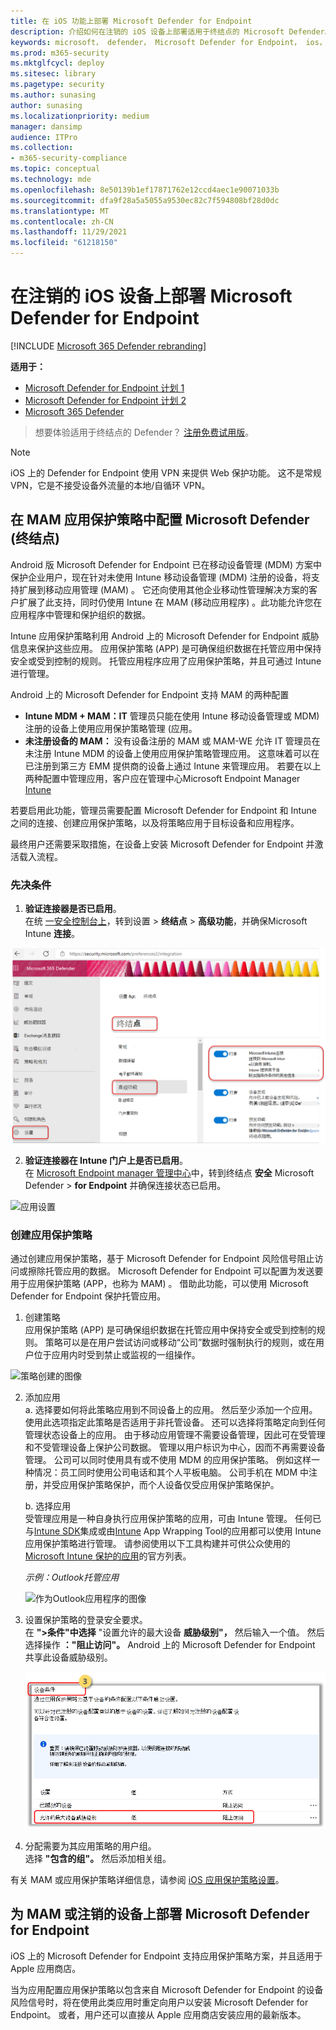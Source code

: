```yaml
---
title: 在 iOS 功能上部署 Microsoft Defender for Endpoint
description: 介绍如何在注销的 iOS 设备上部署适用于终结点的 Microsoft Defender。
keywords: microsoft， defender， Microsoft Defender for Endpoint， ios， 配置， 功能， ios
ms.prod: m365-security
ms.mktglfcycl: deploy
ms.sitesec: library
ms.pagetype: security
ms.author: sunasing
author: sunasing
ms.localizationpriority: medium
manager: dansimp
audience: ITPro
ms.collection:
- m365-security-compliance
ms.topic: conceptual
ms.technology: mde
ms.openlocfilehash: 8e50139b1ef17871762e12ccd4aec1e90071033b
ms.sourcegitcommit: dfa9f28a5a5055a9530ec82c7f594808bf28d0dc
ms.translationtype: MT
ms.contentlocale: zh-CN
ms.lasthandoff: 11/29/2021
ms.locfileid: "61218150"
---
```

# <a name="deploy-microsoft-defender-for-endpoint-on-unenrolled-ios-devices"></a>在注销的 iOS 设备上部署 Microsoft Defender for Endpoint

[!INCLUDE [Microsoft 365 Defender rebranding](../../includes/microsoft-defender.md)]

**适用于：**
- [Microsoft Defender for Endpoint 计划 1](https://go.microsoft.com/fwlink/p/?linkid=2154037)
- [Microsoft Defender for Endpoint 计划 2](https://go.microsoft.com/fwlink/p/?linkid=2154037)
- [Microsoft 365 Defender](https://go.microsoft.com/fwlink/?linkid=2118804)

> 想要体验适用于终结点的 Defender？ [注册免费试用版](https://signup.microsoft.com/create-account/signup?products=7f379fee-c4f9-4278-b0a1-e4c8c2fcdf7e&ru=https://aka.ms/MDEp2OpenTrial?ocid=docs-wdatp-exposedapis-abovefoldlink)。

> [!NOTE]
> iOS 上的 Defender for Endpoint 使用 VPN 来提供 Web 保护功能。 这不是常规 VPN，它是不接受设备外流量的本地/自循环 VPN。

## <a name="configure-microsoft-defender-for-endpoint-risk-signals-in-app-protection-policy-mam"></a>在 MAM 应用保护策略中配置 Microsoft Defender (终结点) 

Android 版 Microsoft Defender for Endpoint 已在移动设备管理 (MDM) 方案中保护企业用户，现在针对未使用 Intune 移动设备管理 (MDM) 注册的设备，将支持扩展到移动应用管理 (MAM) 。 它还向使用其他企业移动性管理解决方案的客户扩展了此支持，同时仍使用 Intune 在 MAM (移动应用程序) 。此功能允许您在应用程序中管理和保护组织的数据。

Intune 应用保护策略利用 Android 上的 Microsoft Defender for Endpoint 威胁信息来保护这些应用。 应用保护策略 (APP) 是可确保组织数据在托管应用中保持安全或受到控制的规则。 托管应用程序应用了应用保护策略，并且可通过 Intune 进行管理。  

Android 上的 Microsoft Defender for Endpoint 支持 MAM 的两种配置
- **Intune MDM + MAM：IT** 管理员只能在使用 Intune 移动设备管理或 MDM) 注册的设备上使用应用保护策略管理 (应用。
- **未注册设备的 MAM：** 没有设备注册的 MAM 或 MAM-WE 允许 IT [](/mem/intune/app/app-protection-policy)管理员在未注册 Intune MDM 的设备上使用应用保护策略管理应用。 这意味着可以在已注册到第三方 EMM 提供商的设备上通过 Intune 来管理应用。 若要在以上两种配置中管理应用，客户应在管理中心Microsoft Endpoint Manager [Intune](https://go.microsoft.com/fwlink/?linkid=2109431)

若要启用此功能，管理员需要配置 Microsoft Defender for Endpoint 和 Intune 之间的连接、创建应用保护策略，以及将策略应用于目标设备和应用程序。 
 
最终用户还需要采取措施，在设备上安装 Microsoft Defender for Endpoint 并激活载入流程。

### <a name="pre-requisites"></a>先决条件

1. **验证连接器是否已启用**。 <br> 在统 [一安全控制台上](https://security.microsoft.com)，转到设置  >  **终结点**  >  **高级功能**，并确保Microsoft Intune **连接**。

  ![适用于 Endpoint 的 Defender -Intune 连接器的图像](images/enable-intune-connection.png)
  
2. **验证连接器在 Intune 门户上是否已启用**。 <br> 在 [Microsoft Endpoint manager 管理中心](https://go.microsoft.com/fwlink/?linkid=2109431)中，转到终结点 **安全** Microsoft Defender  >  **for Endpoint** 并确保连接状态已启用。

  ![应用设置](images/app-settings.png)

### <a name="create-an-app-protection-policy"></a>创建应用保护策略
 
通过创建应用保护策略，基于 Microsoft Defender for Endpoint 风险信号阻止访问或擦除托管应用的数据。
Microsoft Defender for Endpoint 可以配置为发送要用于应用保护策略 (APP，也称为 MAM) 。 借助此功能，可以使用 Microsoft Defender for Endpoint 保护托管应用。

1. 创建策略 <br>
应用保护策略 (APP) 是可确保组织数据在托管应用中保持安全或受到控制的规则。 策略可以是在用户尝试访问或移动“公司”数据时强制执行的规则，或在用户位于应用内时受到禁止或监视的一组操作。 

![策略创建的图像](images/create-policy.png)

2. 添加应用 <br>
    a. 选择要如何将此策略应用到不同设备上的应用。 然后至少添加一个应用。 <br>
    使用此选项指定此策略是否适用于非托管设备。 还可以选择将策略定向到任何管理状态设备上的应用。
由于移动应用管理不需要设备管理，因此可在受管理和不受管理设备上保护公司数据。 管理以用户标识为中心，因而不再需要设备管理。 公司可以同时使用具有或不使用 MDM 的应用保护策略。 例如这样一种情况：员工同时使用公司电话和其个人平板电脑。 公司手机在 MDM 中注册，并受应用保护策略保护，而个人设备仅受应用保护策略保护。

    b. 选择应用<br>
    受管理应用是一种自身执行应用保护策略的应用，可由 Intune 管理。 任何已与[Intune SDK](/mem/intune/developer/app-sdk)集成或由[Intune](/mem/intune/developer/apps-prepare-mobile-application-management) App Wrapping Tool的应用都可以使用 Intune 应用保护策略进行管理。 请参阅使用以下工具构建并可供公众使用的 [Microsoft Intune 保护的应用](/mem/intune/apps/apps-supported-intune-apps)的官方列表。

    *示例：Outlook托管应用*

    ![作为Outlook应用程序的图像](images/managed-app.png)

 3. 设置保护策略的登录安全要求。 <br>
在 **">条件"中选择** "设置允许的最大设备 **威胁级别"，** 然后输入一个值。 然后选择操作 **："阻止访问"。** Android 上的 Microsoft Defender for Endpoint 共享此设备威胁级别。

    ![条件启动的图像](images/conditional-launch.png)

4. 分配需要为其应用策略的用户组。<br>
  选择 **"包含的组"。** 然后添加相关组。 


有关 MAM 或应用保护策略详细信息，请参阅 [iOS 应用保护策略设置](/mem/intune/apps/app-protection-policy-settings-ios)。

## <a name="deploy-microsoft-defender-for-endpoint-for-mam-or-on-unenrolled-devices"></a>为 MAM 或注销的设备上部署 Microsoft Defender for Endpoint

iOS 上的 Microsoft Defender for Endpoint 支持应用保护策略方案，并且适用于 Apple 应用商店。

当为应用配置应用保护策略以包含来自 Microsoft Defender for Endpoint 的设备风险信号时，将在使用此类应用时重定向用户以安装 Microsoft Defender for Endpoint。 或者，用户还可以直接从 Apple 应用商店安装应用的最新版本。
